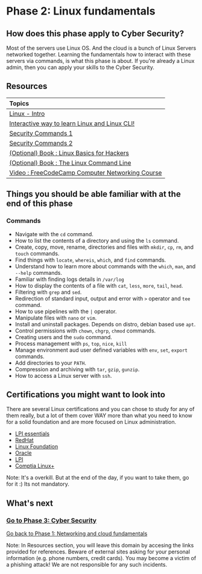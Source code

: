# Phase 2: Linux fundamentals

## How does this phase apply to Cyber Security?

Most of the servers use Linux OS. And the cloud is a bunch of Linux Servers networked together. Learning the fundamentals how to interact with these servers via commands, is what this phase is about. If you're already a Linux admin, then you can apply your skills to the Cyber Security.

## Resources

| Topics    |
| :------------- |
|[Linux - Intro](https://www.geeksforgeeks.org/introduction-to-linux-operating-system/)|
| [Interactive way to learn Linux and Linux CLI!](https://linuxjourney.com/) | 
| [Security Commands 1](https://linuxhint.com/list_essential_linux_security_commands/) | 
| [Security Commands 2](https://tipsmake.com/20-essential-linux-security-commands) | 
| [(Optional) Book : Linux Basics for Hackers](https://nostarch.com/linuxbasicsforhackers)   | 
| [(Optional) Book : The Linux Command Line](https://nostarch.com/tlcl2) |
| [Video : FreeCodeCamp Computer Networking Course](https://youtu.be/qiQR5rTSshw) |


## Things you should be able familiar with at the end of this phase

### Commands

- Navigate with the `cd` command.
- How to list the contents of a directory and using the `ls` command.
- Create, copy, move, rename, directories and files with `mkdir`, `cp`, `rm`, and `touch` commands.
- Find things with `locate`, `whereis`, `which`, and `find` commands.
- Understand how to learn more about commands with the `which`, `man`, and `--help` commands.
- Familiar with finding logs details in `/var/log`
- How to display the contents of a file with `cat`, `less`, `more`, `tail`, `head`.
- Filtering with `grep` and `sed`.
- Redirection of standard input, output and error with `>` operator and `tee` command.
- How to use pipelines with the `|` operator.
- Manipulate files with `nano` or `vim`.
- Install and uninstall packages. Depends on distro, debian based use `apt`.
- Control permissions with `chown`, `chgrp`, `chmod` commands.
- Creating users and the `sudo` command.
- Process management with `ps`, `top`, `nice`, `kill`
- Manage environment aud user defined variables with `env`, `set`, `export` commands.
- Add directories to your `PATH`.
- Compression and archiving with `tar`, `gzip`, `gunzip`.
- How to access a Linux server with `ssh`.


## Certifications you might want to look into

There are several Linux certifications and you can chose to study for any of them really, but a lot of them cover WAY more than what you need to know for a solid foundation and are more focused on Linux administration.

- [LPI essentials](https://www.lpi.org/our-certifications/linux-essentials-overview)
- [RedHat](https://www.redhat.com/en/services/training-and-certification)
- [Linux Foundation](https://training.linuxfoundation.org/certification-catalog/)
- [Oracle](https://education.oracle.com/oracle-certification-path/pFamily_358)
- [LPI](https://www.lpi.org/)
- [Comptia Linux+](https://www.comptia.org/certifications/linux)


Note: It's a overkill. But at the end of the day, if you want to take them, go for it :) Its not mandatory.
  
## What's next

### [Go to Phase 3: Cyber Security](../phase3/README.md)

[Go back to Phase 1: Networking and cloud fundamentals](../phase1/README.md)


Note: In Resources section, you will leave this domain by accesing the links provided for references. Beware of external sites asking for your personal information (e.g. phone numbers, credit cards). You may become a victim of a phishing attack! We are not responsible for any such incidents.
